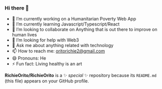 ### Hi there 👋

- 🔭 I’m currently working on a Humanitarian Poverty Web App
- 🌱 I’m currently learning Javascript/Typescript/React
- 👯 I’m looking to collaborate on Anything that is out there to improve on human lives
- 🤔 I’m looking for help with Web3
- 💬 Ask me about anything related with technology
- 📫 How to reach me: oritorichie2@gmail.com
- 😄 Pronouns: He
- ⚡ Fun fact: Living healthy is an art

**RichieOrito/RichieOrito** is a ✨ _special_ ✨ repository because its `README.md` (this file) appears on your GitHub profile.
